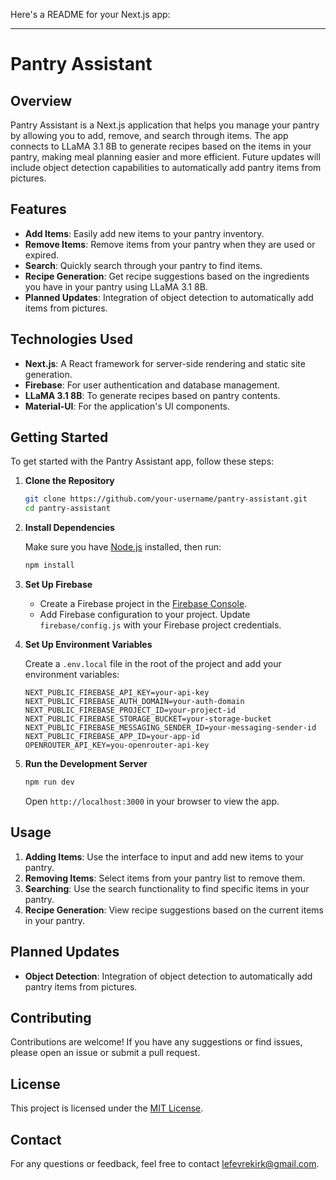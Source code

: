 Here's a README for your Next.js app:

---

# Pantry Assistant

## Overview

Pantry Assistant is a Next.js application that helps you manage your pantry by allowing you to add, remove, and search through items. The app connects to LLaMA 3.1 8B to generate recipes based on the items in your pantry, making meal planning easier and more efficient. Future updates will include object detection capabilities to automatically add pantry items from pictures.

## Features

- **Add Items**: Easily add new items to your pantry inventory.
- **Remove Items**: Remove items from your pantry when they are used or expired.
- **Search**: Quickly search through your pantry to find items.
- **Recipe Generation**: Get recipe suggestions based on the ingredients you have in your pantry using LLaMA 3.1 8B.
- **Planned Updates**: Integration of object detection to automatically add items from pictures.

## Technologies Used

- **Next.js**: A React framework for server-side rendering and static site generation.
- **Firebase**: For user authentication and database management.
- **LLaMA 3.1 8B**: To generate recipes based on pantry contents.
- **Material-UI**: For the application's UI components.

## Getting Started

To get started with the Pantry Assistant app, follow these steps:

1. **Clone the Repository**

   ```bash
   git clone https://github.com/your-username/pantry-assistant.git
   cd pantry-assistant
   ```

2. **Install Dependencies**

   Make sure you have [Node.js](https://nodejs.org/) installed, then run:

   ```bash
   npm install
   ```

3. **Set Up Firebase**

   - Create a Firebase project in the [Firebase Console](https://console.firebase.google.com/).
   - Add Firebase configuration to your project. Update `firebase/config.js` with your Firebase project credentials.

4. **Set Up Environment Variables**

   Create a `.env.local` file in the root of the project and add your environment variables:

   ```env
   NEXT_PUBLIC_FIREBASE_API_KEY=your-api-key
   NEXT_PUBLIC_FIREBASE_AUTH_DOMAIN=your-auth-domain
   NEXT_PUBLIC_FIREBASE_PROJECT_ID=your-project-id
   NEXT_PUBLIC_FIREBASE_STORAGE_BUCKET=your-storage-bucket
   NEXT_PUBLIC_FIREBASE_MESSAGING_SENDER_ID=your-messaging-sender-id
   NEXT_PUBLIC_FIREBASE_APP_ID=your-app-id
   OPENROUTER_API_KEY=you-openrouter-api-key
   ```

5. **Run the Development Server**

   ```bash
   npm run dev
   ```

   Open `http://localhost:3000` in your browser to view the app.

## Usage

1. **Adding Items**: Use the interface to input and add new items to your pantry.
2. **Removing Items**: Select items from your pantry list to remove them.
3. **Searching**: Use the search functionality to find specific items in your pantry.
4. **Recipe Generation**: View recipe suggestions based on the current items in your pantry.

## Planned Updates

- **Object Detection**: Integration of object detection to automatically add pantry items from pictures.

## Contributing

Contributions are welcome! If you have any suggestions or find issues, please open an issue or submit a pull request.

## License

This project is licensed under the [MIT License](LICENSE).

## Contact

For any questions or feedback, feel free to contact [lefevrekirk@gmail.com](mailto:lefevrekirk@gmail.com).